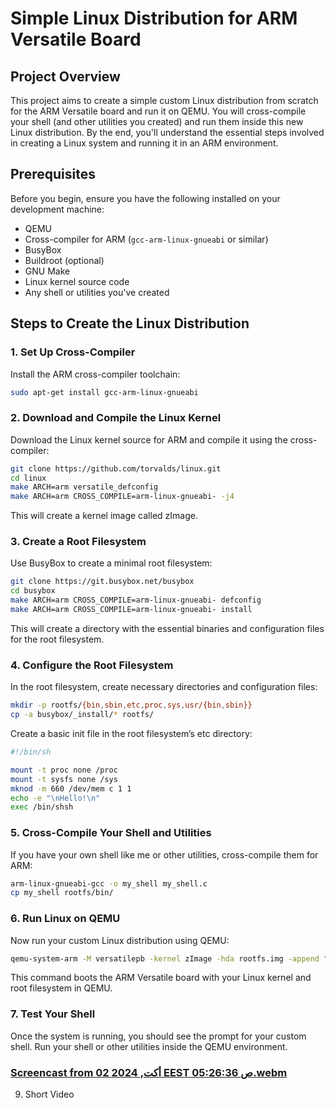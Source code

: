 # Simple Linux Distribution for ARM Versatile Board

## Project Overview
This project aims to create a simple custom Linux distribution from scratch for the ARM Versatile board and run it on QEMU. You will cross-compile your shell (and other utilities you created) and run them inside this new Linux distribution. By the end, you'll understand the essential steps involved in creating a Linux system and running it in an ARM environment.

## Prerequisites
Before you begin, ensure you have the following installed on your development machine:
- QEMU
- Cross-compiler for ARM (`gcc-arm-linux-gnueabi` or similar)
- BusyBox
- Buildroot (optional)
- GNU Make
- Linux kernel source code
- Any shell or utilities you've created

## Steps to Create the Linux Distribution

### 1. Set Up Cross-Compiler
Install the ARM cross-compiler toolchain:

```bash
sudo apt-get install gcc-arm-linux-gnueabi
```
### 2. Download and Compile the Linux Kernel
Download the Linux kernel source for ARM and compile it using the cross-compiler:

```bash
git clone https://github.com/torvalds/linux.git
cd linux
make ARCH=arm versatile_defconfig
make ARCH=arm CROSS_COMPILE=arm-linux-gnueabi- -j4
```
This will create a kernel image called zImage.

### 3. Create a Root Filesystem
Use BusyBox to create a minimal root filesystem:

```bash
git clone https://git.busybox.net/busybox
cd busybox
make ARCH=arm CROSS_COMPILE=arm-linux-gnueabi- defconfig
make ARCH=arm CROSS_COMPILE=arm-linux-gnueabi- install
```
This will create a directory with the essential binaries and configuration files for the root filesystem.

### 4. Configure the Root Filesystem
In the root filesystem, create necessary directories and configuration files:

```bash
mkdir -p rootfs/{bin,sbin,etc,proc,sys,usr/{bin,sbin}}
cp -a busybox/_install/* rootfs/
```

Create a basic init file in the root filesystem’s etc directory:
```bash
#!/bin/sh

mount -t proc none /proc
mount -t sysfs none /sys
mknod -m 660 /dev/mem c 1 1
echo -e "\nHello!\n"
exec /bin/shsh
```

### 5. Cross-Compile Your Shell and Utilities
If you have your own shell like me or other utilities, cross-compile them for ARM:

```bash
arm-linux-gnueabi-gcc -o my_shell my_shell.c
cp my_shell rootfs/bin/
```

### 6. Run Linux on QEMU
Now run your custom Linux distribution using QEMU:

```bash
qemu-system-arm -M versatilepb -kernel zImage -hda rootfs.img -append "root=/dev/sda console=ttyAMA0" -serial stdio
```
This command boots the ARM Versatile board with your Linux kernel and root filesystem in QEMU.

### 7. Test Your Shell
Once the system is running, you should see the prompt for your custom shell. Run your shell or other utilities inside the QEMU environment.

### [Screencast from 02 أكت, 2024 EEST 05:26:36 ص.webm](https://github.com/user-attachments/assets/3d757797-4014-4ee2-bffd-1030ec2ab186)
9. Short Video
